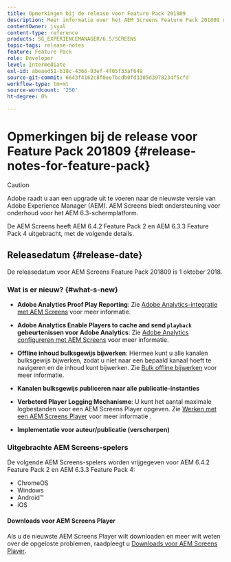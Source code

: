 ```yaml
---
title: Opmerkingen bij de release voor Feature Pack 201809
description: Meer informatie over het AEM Screens Feature Pack 201809 dat op 1 oktober 2018 is uitgebracht.
contentOwner: jsyal
content-type: reference
products: SG_EXPERIENCEMANAGER/6.5/SCREENS
topic-tags: release-notes
feature: Feature Pack
role: Developer
level: Intermediate
exl-id: abeaed51-b18c-4366-93ef-4f05f33af649
source-git-commit: 6643f4162c8f0ee7bcdb0fd3305d3978234f5cfd
workflow-type: tm+mt
source-wordcount: '250'
ht-degree: 0%

---
```


# Opmerkingen bij de release voor Feature Pack 201809 {#release-notes-for-feature-pack}

>[!CAUTION]
>
>Adobe raadt u aan een upgrade uit te voeren naar de nieuwste versie van Adobe Experience Manager (AEM). AEM Screens biedt ondersteuning voor onderhoud voor het AEM 6.3-schermplatform.

De AEM Screens heeft AEM 6.4.2 Feature Pack 2 en AEM 6.3.3 Feature Pack 4 uitgebracht, met de volgende details.

## Releasedatum {#release-date}

De releasedatum voor AEM Screens Feature Pack 201809 is 1 oktober 2018.

### Wat is er nieuw? {#what-s-new}

* **Adobe Analytics Proof Play Reporting**: Zie [Adobe Analytics-integratie met AEM Screens](adobe-analytics-integration-aem-screens.md) voor meer informatie.

* **Adobe Analytics Enable Players to cache and send `playback` gebeurtenissen voor Adobe Analytics**: Zie [Adobe Analytics configureren met AEM Screens](configuring-adobe-analytics-aem-screens.md) voor meer informatie.

* **Offline inhoud bulksgewijs bijwerken**: Hiermee kunt u alle kanalen bulksgewijs bijwerken, zodat u niet naar een bepaald kanaal hoeft te navigeren en de inhoud kunt bijwerken. Zie [Bulk offline bijwerken](bulk-offline-update.md) voor meer informatie.

* **Kanalen bulksgewijs publiceren naar alle publicatie-instanties**
* **Verbeterd Player Logging Mechanisme**: U kunt het aantal maximale logbestanden voor een AEM Screens Player opgeven. Zie [Werken met een AEM Screens Player](working-with-screens-player.md) voor meer informatie .

* **Implementatie voor auteur/publicatie (verscherpen)**

### Uitgebrachte AEM Screens-spelers

De volgende AEM Screens-spelers worden vrijgegeven voor AEM 6.4.2 Feature Pack 2 en AEM 6.3.3 Feature Pack 4:

* ChromeOS
* Windows
* Android™
* iOS

#### Downloads voor AEM Screens Player

Als u de nieuwste AEM Screens Player wilt downloaden en meer wilt weten over de opgeloste problemen, raadpleegt u [Downloads voor AEM Screens Player](https://download.macromedia.com/screens/).

